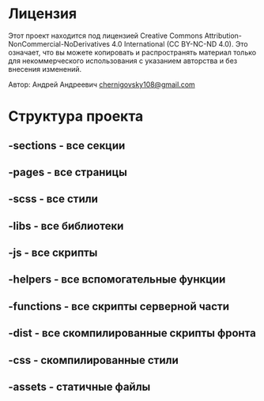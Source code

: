 # Лицензия

Этот проект находится под лицензией Creative Commons Attribution-NonCommercial-NoDerivatives 4.0 International (CC BY-NC-ND 4.0). Это означает, что вы можете копировать и распространять материал только для некоммерческого использования с указанием авторства и без внесения изменений.

Автор: Андрей Андреевич
chernigovsky108@gmail.com

# Структура проекта
## -sections - все секции
## -pages - все страницы
## -scss - все стили
## -libs - все библиотеки
## -js - все скрипты
## -helpers - все вспомогательные функции
## -functions - все скрипты серверной части
## -dist - все скомпилированные скрипты фронта
## -css - скомпилированные стили
## -assets - статичные файлы
